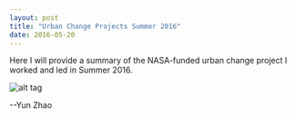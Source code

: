 ```yaml
---
layout: post
title: "Urban Change Projects Summer 2016"
date: 2016-05-20
---
```


Here I will provide a summary of the NASA-funded urban change project I worked and led in Summer 2016.


![alt tag](https://yun-zhao.github.io/Tank.jpg)

--Yun Zhao
